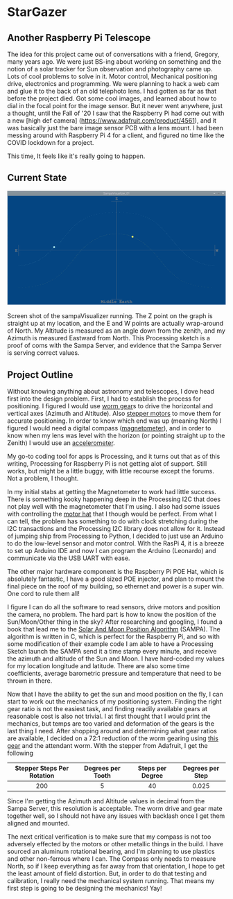 # StarGazer
## Another Raspberry Pi Telescope

The idea for this project came out of conversations with a friend, Gregory, many years ago. We were just BS-ing about working on something and the notion of a solar tracker for Sun observation and photography came up. Lots of cool problems to solve in it. Motor control, Mechanical positioning drive, electronics and programming. We were planning to hack a web cam and glue it to the back of an old telephoto lens. I had gotten as far as that before the project died. Got some cool images, and learned about how to dial in the focal point for the image sensor. But it never went anywhere, just a thought, until the Fall of '20 I saw that the Raspberry Pi had come out with a new [high def camera]
(https://www.adafruit.com/product/4561), and it was basically just the bare image sensor PCB with a lens mount. I had been messing around with Raspberry Pi 4 for a client, and figured no time like the COVID lockdown for a project.

This time, It feels like it's really going to happen.

## Current State

![sampa](images/sampaVisualizer_ScreenShot.png)

Screen shot of the sampaVisualizer running. The Z point on the graph is straight up at my location, and the E and W points are actually wrap-around of North. My Altitude is measured as an angle down from the zenith, and my Azimuth is measured Eastward from North. This Processing sketch is a proof of coms with the Sampa Server, and evidence that the Sampa Server is serving correct values.
 

## Project Outline

Without knowing anything about astronomy and telescopes, I dove head first into the design problem. First, I had to establish the process for positioning. I figured I would use [worm gear]()s to drive the horizontal and vertical axes (Azimuth and Altitude). Also [stepper motors](https://www.adafruit.com/product/4411) to move them for accurate positioning. In order to know which end was up (meaning North) I figured I would need a digital compass ([magnetometer](https://www.adafruit.com/product/4479)), and in order to know when my lens was level with the horizon (or pointing straight up to the Zenith) I would use an [accelerometer](https://www.adafruit.com/product/3387).

My go-to coding tool for apps is Processing, and it turns out that as of this writing, Processing for Raspberry Pi is not getting alot of support. Still works, but might be a little buggy, with little recourse except the forums. Not a problem, I thought.

In my initial stabs at getting the Magnetometer to work had little success. There is something kooky happening deep in the Processing I2C that does not play well with the magnetometer that I'm using. I also had some issues with controlling the [motor hat](https://www.adafruit.com/product/2348) that I though would be perfect. From what I can tell, the problem has something to do with clock stretching during the I2C transactions and the Processing I2C library does not allow for it. Instead of jumping ship from Processing to Python, I decided to just use an Arduino to do the low-level sensor and motor control. With the RasPi 4, it is a breeze to set up Arduino IDE and now I can program the Arduino (Leonardo) and communicate via the USB UART with ease. 

The other major hardware component is the Raspberry Pi POE Hat, which is absolutely fantastic, I have a good sized POE injector, and plan to mount the final piece on the roof of my building, so ethernet and power is a super win. One cord to rule them all!

I figure I can do all the software to read sensors, drive motors and position the camera, no problem. The hard part is how to know the position of the Sun/Moon/Other thing in the sky? After researching and googling, I found a book that lead me to the [Solar And Moon Position Algorithm](https://midcdmz.nrel.gov/sampa/) (SAMPA). The algorithm is written in C, which is perfect for the Raspberry Pi, and so with some modification of their example code I am able to have a Processing Sketch launch the SAMPA send it a time stamp every minute, and receive the azimuth and altitude of the Sun and Moon. I have hard-coded my values for my location longitude and latitude. There are also some time coefficients, average barometric pressure and temperature that need to be thrown in there. 

Now that I have the ability to get the sun and mood position on the fly, I can start to work out the mechanics of my positioning system. Finding the right gear ratio is not the easiest task, and finding readily available gears at reasonable cost is also not trivial. I at first thought that I would print the mechanics, but temps are too varied and deformation of the gears is the last thing I need. After shopping around and determining what gear ratios are available, I decided on a 72:1 reduction of the worm gearing using [this gear](https://www.amazon.com/gp/product/B004N84ZYC/ref=ppx_yo_dt_b_asin_title_o00_s00?ie=UTF8&psc=1) and the attendant worm. With the stepper from Adafruit, I get the following

Stepper Steps Per Rotation  | Degrees per Tooth | Steps per Degree | Degrees per Step
:-------------: | :-------------: | :--------------: | :-------:
200 | 5 | 40 | 0.025

Since I'm getting the Azimuth and Altitude values in decimal from the Sampa Server, this resolution is acceptable. The worm drive and gear mate together well, so I should not have any issues with backlash once I get them aligned and mounted.

The next critical verification is to make sure that my compass is not too adversely effected by the motors or other metallic things in the build. I have sourced an aluminum rotational bearing, and I'm planning to use plastics and other non-ferrous where I can. The Compass only needs to measure North, so if I keep everything as far away from that orientation, I hope to get the least amount of field distortion. But, in order to do that testing and calibration, I really need the mechanical system running. That means my first step is going to be designing the mechanics! Yay!
